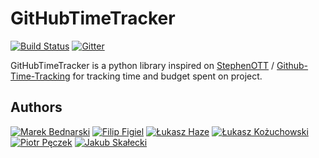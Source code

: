 # GitHubTimeTracker

[![Build Status](https://travis-ci.org/rdev-hackaton/GitHubTimeTracker.svg)](https://travis-ci.org/rdev-hackaton/GitHubTimeTracker)
[![Gitter](https://badges.gitter.im/Join%20Chat.svg)](https://gitter.im/rdev-hackaton/GitHubTimeTracker?utm_source=badge&utm_medium=badge&utm_campaign=pr-badge&utm_content=badge)

GitHubTimeTracker is a python library inspired on [StephenOTT](https://github.com/StephenOTT) / [Github-Time-Tracking](https://github.com/StephenOTT/GitHub-Time-Tracking#time-tracking-usage-patterns)
for tracking time and budget spent on project.

## Authors
[![Marek Bednarski](https://avatars2.githubusercontent.com/u/13423250?v=3&s=60)](https://github.com/b-me)
[![Filip Figiel](https://avatars1.githubusercontent.com/u/4096683?v=3&s=60)](https://github.com/megapctr)
[![Łukasz Haze](https://avatars1.githubusercontent.com/u/2180285?v=3&s=60)](https://github.com/lhaze)
[![Łukasz Kożuchowski](https://avatars3.githubusercontent.com/u/1458848?v=3&s=60)](https://github.com/evalapply)
[![Piotr Pęczek](https://avatars0.githubusercontent.com/u/2931838?v=3&s=60)](https://github.com/ppeczek)
[![Jakub Skałecki](https://avatars3.githubusercontent.com/u/3935986?v=3&s=60)](https://github.com/Valian)
